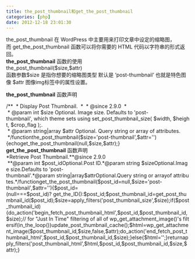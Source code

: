 ```yaml
---
title: the_post_thumbnail和get_the_post_thumbnail
categories: [php]
date: 2012-12-18 23:01:30
---
```


<div>the_post_thumbnail 在 WordPress 中主要用来打印文章中设定的缩略图，而 get_the_post_thumbnail 函数可以将你需要的 HTML 代码以字符串的形式返回。</div>
<div><strong>the_post_thumbnail</strong> 函数的使用
<div>the_post_thumbnail($size,$attr)</div>
函数参数$size 是指你想要的缩略图类型 默认是 ‘post-thumbnail’ 也就是特色图像
$attr 图像img标签中的属性设置。

<strong>the_post_thumbnail</strong> 函数声明
<div>/**  * Display Post Thumbnail.  *  * @since 2.9.0  *  * @param int $size Optional. Image size. Defaults to 'post-thumbnail', which theme sets using set_post_thumbnail_size( $width, $height, $crop_flag );.  * @param string|array $attr Optional. Query string or array of attributes.  */functionthe_post_thumbnail($size='post-thumbnail',$attr=''){echoget_the_post_thumbnail(null,$size,$attr);}</div>
<strong>get_the_post_thumbnail</strong> 函数声明
<div>*Retrieve Post Thumbnail.**@since 2.9.0  **@param int $post_idOptional.Post ID.*@param string $sizeOptional.Image size.Defaults to 'post-thumbnail'.*@param string|array$attrOptional.Query string or arrayof attributes.*/functionget_the_post_thumbnail($post_id=null,$size='post-thumbnail',$attr=''){$post_id=(null===$post_id)? get_the_ID():$post_id;$post_thumbnail_id=get_post_thumbnail_id($post_id);$size=apply_filters('post_thumbnail_size',$size);if($post_thumbnail_id){do_action('begin_fetch_post_thumbnail_html',$post_id,$post_thumbnail_id,$size);// for "Just In Time" filtering of all of wp_get_attachment_image()'s filtersif(in_the_loop())update_post_thumbnail_cache();$html=wp_get_attachment_image($post_thumbnail_id,$size,false,$attr);do_action('end_fetch_post_thumbnail_html',$post_id,$post_thumbnail_id,$size);}else{$html='';}returnapply_filters('post_thumbnail_html',$html,$post_id,$post_thumbnail_id,$size,$attr);}</div>
</div>
